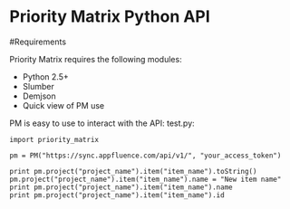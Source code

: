 # Priority Matrix Python API
#Requirements

Priority Matrix requires the following modules:
 - Python 2.5+
 - Slumber
 - Demjson
 - Quick view of PM use

PM is easy to use to interact with the API:
test.py:

```
import priority_matrix

pm = PM("https://sync.appfluence.com/api/v1/", "your_access_token")

print pm.project("project_name").item("item_name").toString()
pm.project("project_name").item("item_name").name = "New item name"
print pm.project("project_name").item("item_name").name
print pm.project("project_name").item("item_name").id
```

